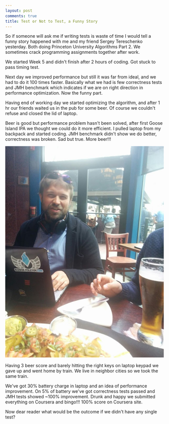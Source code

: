 ```yaml
---
layout: post
comments: true
title: Test or Not to Test, a Funny Story 
---
```


So if someone will ask me if writing tests is waste of time I would tell a funny story happened with me and my friend Sergey Tereschenko yesterday. Both doing Princeton University Algorithms Part 2. We sometimes crack programming assignments together after work. 

We started Week 5 and didn't finish after 2 hours of coding. Got stuck to pass timing test. 

Next day we improved performance but still it was far from ideal, and we had to do it 100 times faster. Basically what we had is few correctness tests and JMH benchmark which indicates if we are on right direction in performance optimization.
Now the funny part.

Having end of working day we started optimizing the algorithm, and after 1 hr our friends waited us in the pub for some beer. Of course we couldn't refuse and closed the lid of laptop.

Beer is good but performance problem hasn't been solved, after first Goose Island IPA we thought we could do it more efficient. I pulled laptop from my backpack and started coding. JMH benchmark didn't show we do better, correctness was broken. Sad but true. More beer!!!

![Drunk and Happy](/assets/2016-04-22.jpg)

Having 3 beer score and barely hitting the right keys on laptop keypad we gave up and went home by train. We live in neighbor cities so we took the same train.

We've got 30% battery charge in laptop and an idea of performance improvement. On 5% of battery we've got correctness tests passed and JMH tests showed ~100% improvement. Drunk and happy we submitted everything on Coursera and bingo!!! 100% score on Coursera site.

Now dear reader what would be the outcome if we didn't have any single test?   
